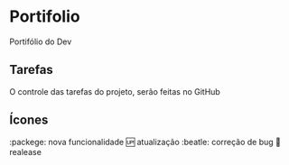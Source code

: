 # Portifolio
Portifólio do Dev

## Tarefas

O controle das tarefas do projeto, serão feitas no GitHub

## Ícones

:packege: nova funcionalidade
:up: atualização
:beatle: correção de bug
:checkered_flag: realease